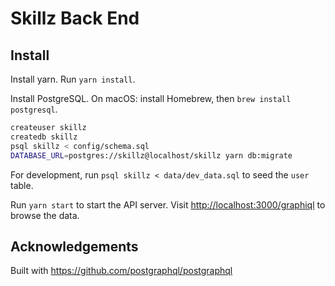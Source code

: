 # Skillz Back End

## Install

Install yarn. Run `yarn install`.

Install PostgreSQL. On macOS: install Homebrew, then `brew install postgresql`.

```bash
createuser skillz
createdb skillz
psql skillz < config/schema.sql
DATABASE_URL=postgres://skillz@localhost/skillz yarn db:migrate
```

For development, run `psql skillz < data/dev_data.sql` to seed the `user` table.


Run `yarn start` to start the API server.
Visit <http://localhost:3000/graphiql> to browse the data.

## Acknowledgements

Built with <https://github.com/postgraphql/postgraphql>
